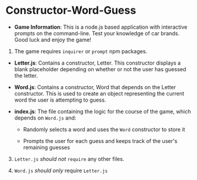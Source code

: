 # Constructor-Word-Guess

* **Game Information**: This is a node.js based application with interactive prompts on the command-line. Test your knowledge of car brands. Good luck and enjoy the game!


1. The game requires `inquirer` or `prompt` npm packages.


* **Letter.js**: Contains a constructor, Letter. This constructor displays a blank placeholder depending on whether or not the user has guessed the letter. 

* **Word.js**: Contains a constructor, Word that depends on the Letter constructor. This is used to create an object representing the current word the user is attempting to guess. 

* **index.js**: The file containing the logic for the course of the game, which depends on `Word.js` and:

  * Randomly selects a word and uses the `Word` constructor to store it

  * Prompts the user for each guess and keeps track of the user's remaining guesses

3. `Letter.js` *should not* `require` any other files.

4. `Word.js` *should only* require `Letter.js`